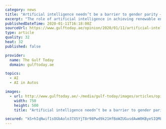 ```yaml
---
category: news
title: "Artificial intelligence needn’t be a barrier to gender parity – if we use it smartly"
excerpt: "The role of artificial intelligence in achieving renewable energy and sustainable targets ... The benefits of AI in sustainability are manifold: it can support the deployment of self-driving vehicles to transform transportation systems, or better manage food purchasing to reduce wastage. Smart grid technology aligns energy production ..."
publishedDateTime: 2020-01-11T16:18:00Z
sourceUrl: https://www.gulftoday.ae/opinion/2020/01/11/artificial-intelligence-neednt-be-a-barrier-to-gender-parity-if-we-use-it-smartly
type: article
quality: 32
heat: 32
published: false

provider:
  name: The Gulf Today
  domain: gulftoday.ae

topics:
  - AI
  - AI in Autos

images:
  - url: http://www.gulftoday.ae/-/media/gulf-today/images/articles/opinion/writers/2019/2/27/ai-750.ashx?h=500&w=750&hash=F023943804040D3EE8CEEF80A6627DBE
    width: 750
    height: 500
    title: "Artificial intelligence needn’t be a barrier to gender parity – if we use it smartly"

secured: "kS+hIqNwif1sOGbAolo37X5YjT8r98Pwd9k21HfBoWZUGusdAwW0KByeSIQMLP+GdYvUaNDy1qXePpIwLMn65xqgiAsBKno3VdqpG1wju+wx6HXAZifEMaZN081FZGg/M+59NgJFajwPbpae+9kbGOUAfjwomY62XVkDclaR26y+Isw+jfJUKHRePDD7Kx1Rr9iH4NHSFalxQGqEEkw+nvb1xt9l95WZ1rvgTSmm/abZHhwQzzQvVTGf2On87+YIBTCSq1YlpcxpoL6BDt06NOYPnak/AQyKs4WTduwly5aS84K4GxehPOOcem5L6uenxj3hRWAOPYB2QpCiR47a9VZvDE8oJCHKxM2EbOO87/vQkC6CcBIN5fwax63l4KqM9p1a2zGDHvlnXXiyEOuWfC+Dq3wOyeN1fJ3UluLan8ycN63FHeAc+hYrvB0/Zj0tn0YnqkOnH132MBx6W9nXLA==;TeBLwipKWhNKJekMdB/Pdw=="
---
```


